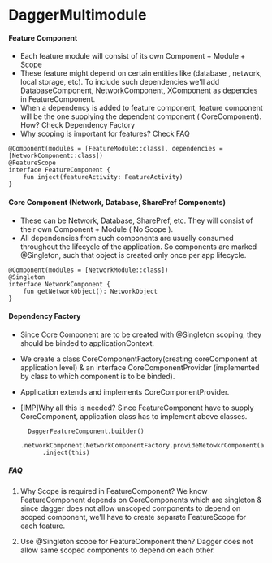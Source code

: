 # DaggerMultimodule

#### Feature Component
- Each feature module will consist of its own Component + Module + Scope
- These feature might depend on certain entities like (database , network, local storage, etc). To include such dependencies we'll add DatabaseComponent, NetworkComponent, XComponent as depencies in FeatureComponent.
- When a dependency is added to feature component, feature component will be the one supplying the dependent component ( CoreComponent). How? Check Dependency Factory
- Why scoping is important for features? Check FAQ

~~~ 
@Component(modules = [FeatureModule::class], dependencies = [NetworkComponent::class])
@FeatureScope
interface FeatureComponent {
    fun inject(featureActivity: FeatureActivity)
}
~~~

#### Core Component (Network, Database, SharePref Components)
- These can be Network, Database, SharePref, etc. They will consist of their own Component + Module ( No Scope ).
- All dependencies from such components are usually consumed throughout the lifecycle of the application. So components are marked @Singleton, such that object is created only once per app lifecycle.
~~~
@Component(modules = [NetworkModule::class])
@Singleton
interface NetworkComponent {
    fun getNetworkObject(): NetworkObject
}
~~~

#### Dependency Factory
- Since Core Component are to be created with @Singleton scoping, they should be binded to applicationContext. 
- We create a class CoreComponentFactory(creating coreComponent at application level) & an interface CoreComponentProvider (implemented by class to which component is to be binded).
- Application extends and implements CoreComponentProvider.
- [IMP]Why all this is needed? Since FeatureComponent have to supply CoreComponent, application class has to implement above classes.

        DaggerFeatureComponent.builder()
            .networkComponent(NetworkComponentFactory.provideNetowkrComponent(application)).build()
            .inject(this)






##### FAQ
1. Why Scope is required in FeatureComponent?
We know FeatureComponent depends on CoreComponents which are singleton & since dagger does not allow unscoped components to depend on scoped component, we'll have to create separate FeatureScope for each feature.

2. Use @Singleton scope for FeatureComponent then?
Dagger does not allow same scoped components to depend on each other.




